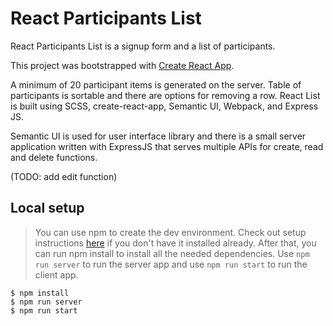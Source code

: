 # React Participants List

React Participants List is a signup form and a list of participants.

This project was bootstrapped with [Create React App](https://github.com/facebookincubator/create-react-app).

A minimum of 20 participant items is generated on the server. Table of participants is sortable and there are options for removing a row.
React List is built using SCSS, create-react-app, Semantic UI, Webpack, and Express JS.

Semantic UI is used for user interface library and there is a small server application written with ExpressJS that serves multiple APIs for create, read and delete functions.

(TODO: add edit function)

## Local setup

> You can use npm to create the dev environment. Check out setup instructions [here](https://www.npmjs.com/get-npm) if you don't have it installed already. After that, you can run npm install to install all the needed dependencies. Use `npm run server` to run the server app and use `npm run start` to run the client app.

```
$ npm install
$ npm run server
$ npm run start
```
